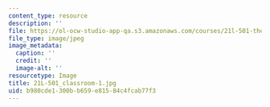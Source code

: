 ```yaml
---
content_type: resource
description: ''
file: https://ol-ocw-studio-app-qa.s3.amazonaws.com/courses/21l-501-the-american-novel-stranger-and-stranger-spring-2013/b980cde1300bb659e81584c4fcab77f3_21L-501_classroom-1.jpg
file_type: image/jpeg
image_metadata:
  caption: ''
  credit: ''
  image-alt: ''
resourcetype: Image
title: 21L-501_classroom-1.jpg
uid: b980cde1-300b-b659-e815-84c4fcab77f3
---
```

